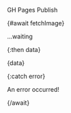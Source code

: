 <script>
	const fetchImage = (async () => {
		const response = await fetch('/schedule.ics');
    return await response.text()
	})()
</script>

GH Pages Publish

{#await fetchImage}

...waiting

{:then data}

{data}

{:catch error}

An error occurred!

{/await}
